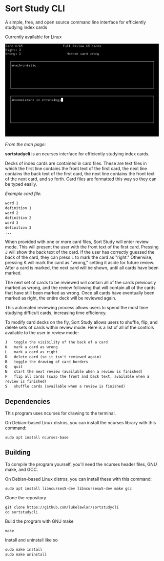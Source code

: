 # Sort Study CLI

A simple, free, and open source command line interface for efficiently studying index cards

Currently available for Linux

![screenshot](docs/screenshot.png)

*From the man page:*

**sortstudycli** is an ncurses interface for efficiently studying index cards.

Decks of index cards are contained in card files. These are text files in which the first line contains the front text of the first card, the next line contains the back text of the first card, the next line contains the front text of the next card, and so forth. Card files are formatted this way so they can be typed easily.

*Example card file:*

    word 1
    definition 1
    word 2
    definition 2
    word 3
    definition 3
    ...

When provided with one or more card files, Sort Study will enter review mode. This will present the user with the front text of the first card. Pressing J will show the back text of the card. If the user has correctly guessed the back of the card, they can press L to mark the card as "right." Otherwise, pressing K will mark the card as "wrong," setting it aside for future review. After a card is marked, the next card will be shown, until all cards have been marked.

The next set of cards to be reviewed will contain all of the cards previously marked as wrong, and the review following that will contain all of the cards that have still been marked as wrong. Once all cards have eventually been marked as right, the entire deck will be reviewed again.

This automated reviewing process allows users to spend the most time studying difficult cards, increasing time efficiency.

To modify card decks on the fly, Sort Study allows users to shuffle, flip, and delete sets of cards within review mode. Here is a list of all of the controls available to the user in review mode:

    J	toggle the visibility of the back of a card
    K	mark a card as wrong
    L	mark a card as right
    D	delete card (so it isn't reviewed again)
    B	toggle the drawing of card borders
    Q	quit
    N	start the next review (available when a review is finished)
    F	flip all cards (swap the front and back text, available when a review is finished)
    S	shuffle cards (available when a review is finished)

## Dependencies

This program uses ncurses for drawing to the terminal.

On Debian-based Linux distros, you can install the ncurses library with this command:

    sudo apt install ncurses-base

## Building

To compile the program yourself, you'll need the ncurses header files, GNU make, and GCC.

On Debian-based Linux distros, you can install these with this command:

    sudo apt install libncurses5-dev libncursesw5-dev make gcc

Clone the repository

    git clone https://github.com/lukelawlor/sortstudycli
    cd sortstudycli

Build the program with GNU make

    make

Install and uninstall like so

    sudo make install
    sudo make uninstall
